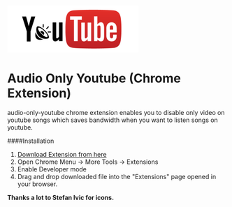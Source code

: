![alt text](https://raw.githubusercontent.com/Ashish-Bansal/audio-only-youtube/master/img/logo.png "Audio Only Youtube")

Audio Only Youtube (Chrome Extension)
=======================================

audio-only-youtube chrome extension enables you to disable only video on youtube songs which saves bandwidth when you want to listen songs on youtube.

####Installation

1. [Download Extension from here](https://github.com/Ashish-Bansal/audio-only-youtube/raw/master/audio-only-youtube.crx)
2. Open Chrome Menu -> More Tools -> Extensions
3. Enable Developer mode
4. Drag and drop downloaded file into the "Extensions" page opened in your browser.


**Thanks a lot to Stefan Ivic for icons.**